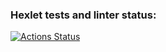 ### Hexlet tests and linter status:
[![Actions Status](https://github.com/despiqqqq/python-project-49/workflows/hexlet-check/badge.svg)](https://github.com/despiqqqq/python-project-49/actions)